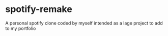 # spotify-remake

A personal spotify clone coded by myself intended as a lage project to add to my portfolio
